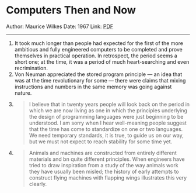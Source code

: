 # Computers Then and Now


Author: Maurice Wilkes
Date: 1967
Link: [PDF](https://dl.acm.org/doi/pdf/10.1145/321439.321440)

-----

1. It took much longer than people had expected for the first of the more ambitious and fully engineered computers to be completed and prove themselves in practical operation. In retrospect, the period seems a short one; at the time, it was a period of much heart-searching and even recrimination.
2. Von Neuman appreciated the stored program principle — an idea that was at the time revolutionary for some — there were claims that mixing instructions and numbers in the same memory was going against nature.
3. > I believe that in twenty years people will look back on the period in which we are now living as one in which the principles underlying the design of programming languages were just beginning to be understood. I am sorry when I hear well-meaning people suggest that the time has come to standardize on one or two languages. We need temporary standards, it is true, to guide us on our way, but we must not expect to reach stability for some time yet.
4. > Animals and machines are constructed from entirely different materials and bn quite different principles. When engineers have tried to draw inspiration from a study of the way animals work they have usually been misled; the history of early attempts to construct flying machines with flapping wings illustrates this very clearly.